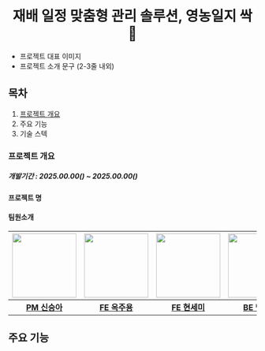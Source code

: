 # <div align="center">재배 일정 맞춤형 관리 솔루션, **영농일지 싹 :seedling:**</div>
- 프로젝트 대표 이미지
- 프로젝트 소개 문구 (2-3줄 내외)

## 목차
1. [프로젝트 개요](#1)
2. 주요 기능
3. 기술 스텍

### <span id ="1"> 프로젝트 개요 </span>
##### **개발기간** : 2025.00.00() ~ 2025.00.00()
#### **프로젝트 명**

#### <span id ="2"> 팀원소개 </span>
|<img src="https://avatars.githubusercontent.com/pppineappple" width="130" height="130"/>|<img src="https://avatars.githubusercontent.com/OckJuYong" width="130" height="130"/>|<img src="https://avatars.githubusercontent.com/SemiHyeon" width="130" height="130"/>|<img src="https://avatars.githubusercontent.com/maeng555" width="130" height="130"/>|<img src="https://avatars.githubusercontent.com/h0725j" width="130" height="130"/>|<img src="" width="130" height="130"/>|
|:-:|:-:|:-:|:-:|:-:|:-:|
|[**PM 신승아**](https://github.com/pppineappple)|[**FE 옥주용**](https://github.com/OckJuYong)|[**FE 현세미**](https://github.com/SemiHyeon)|[**BE 맹진영**](https://github.com/maeng555)|[**BE 최현지**](https://github.com/h0725j)|[**DE 박재원**](https://github.com)|

## 주요 기능


<!--

**Here are some ideas to get you started:**

🙋‍♀️ A short introduction - what is your organization all about?
🌈 Contribution guidelines - how can the community get involved?
👩‍💻 Useful resources - where can the community find your docs? Is there anything else the community should know?
🍿 Fun facts - what does your team eat for breakfast?
🧙 Remember, you can do mighty things with the power of [Markdown](https://docs.github.com/github/writing-on-github/getting-started-with-writing-and-formatting-on-github/basic-writing-and-formatting-syntax)
-->
